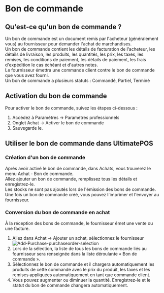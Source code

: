 # Bon de commande

## Qu'est-ce qu'un bon de commande ?

Un bon de commande est un document remis par l'acheteur (généralement vous) au fournisseur pour demander l'achat de marchandises.<br>
Un bon de commande contient les détails de facturation de l'acheteur, les détails de livraison, les produits, les quantités, les prix, les taxes, les remises, les conditions de paiement, les détails de paiement, les frais d'expédition le cas échéant et d'autres notes.<br>
Le fournisseur émettra une commande client contre le bon de commande que vous avez fourni.<br>
Un bon de commande a plusieurs statuts : Commandé, Partiel, Terminé 

## Activation du bon de commande

Pour activer le bon de commande, suivez les étapes ci-dessous :
1. Accédez à Paramètres -> Paramètres professionnels
2. Onglet Achat -> Activer le bon de commande
3. Sauvegarde le. 

## Utiliser le bon de commande dans UltimatePOS

### Création d'un bon de commande

Après avoir activé le bon de commande, dans Achats, vous trouverez le menu Achat - Bon de commande.<br>
Allez ajouter un bon de commande, remplissez tous les détails et enregistrez-le.<br>
Les stocks ne sont pas ajoutés lors de l'émission des bons de commande.<br>
Une fois un bon de commande créé, vous pouvez l'imprimer et l'envoyer au fournisseur. 

### Conversion du bon de commande en achat

À la réception des bons de commande, le fournisseur émet une vente ou une facture.

1. Allez dans Achat -> Ajouter un achat, sélectionnez le fournisseur
![Add-Purchase-purchaseorder-selection](/purchases/Add-Purchase-purchaseorder-selection-700x271.png)
2. Lors de la sélection, la liste de tous les bons de commande liés au fournisseur sera renseignée dans la liste déroulante « Bon de commande ».
3. Sélectionnez le bon de commande et il chargera automatiquement les produits de cette commande avec le prix du produit, les taxes et les remises appliquées automatiquement en tant que commande client.
4. Vous pouvez augmenter ou diminuer la quantité.
Enregistrez-le et le statut du bon de commande changera automatiquement. 
